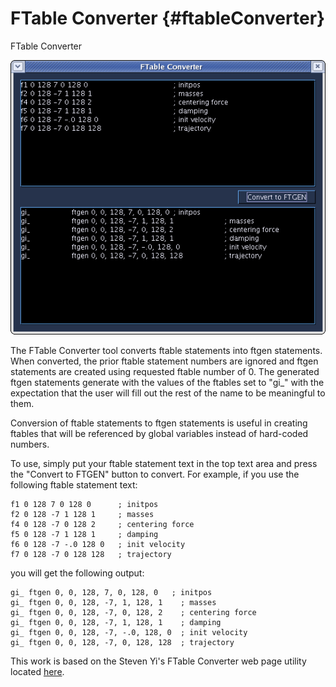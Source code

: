 FTable Converter {#ftableConverter}
================

FTable Converter

![ FTable Converter ](images/ftableConverter.png)

The FTable Converter tool converts ftable statements into ftgen
statements. When converted, the prior ftable statement numbers are
ignored and ftgen statements are created using requested ftable number
of 0. The generated ftgen statements generate with the values of the
ftables set to "gi_" with the expectation that the user will fill out
the rest of the name to be meaningful to them.

Conversion of ftable statements to ftgen statements is useful in
creating ftables that will be referenced by global variables instead of
hard-coded numbers.

To use, simply put your ftable statement text in the top text area and
press the "Convert to FTGEN" button to convert. For example, if you
use the following ftable statement text:

    f1 0 128 7 0 128 0      ; initpos
    f2 0 128 -7 1 128 1     ; masses
    f4 0 128 -7 0 128 2     ; centering force
    f5 0 128 -7 1 128 1     ; damping
    f6 0 128 -7 -.0 128 0   ; init velocity
    f7 0 128 -7 0 128 128   ; trajectory

you will get the following output:

    gi_ ftgen 0, 0, 128, 7, 0, 128, 0   ; initpos
    gi_ ftgen 0, 0, 128, -7, 1, 128, 1    ; masses
    gi_ ftgen 0, 0, 128, -7, 0, 128, 2    ; centering force
    gi_ ftgen 0, 0, 128, -7, 1, 128, 1    ; damping
    gi_ ftgen 0, 0, 128, -7, -.0, 128, 0  ; init velocity
    gi_ ftgen 0, 0, 128, -7, 0, 128, 128  ; trajectory

This work is based on the Steven Yi's FTable Converter web page utility
located [here](http://www.csounds.com/stevenyi/ftable.html).

